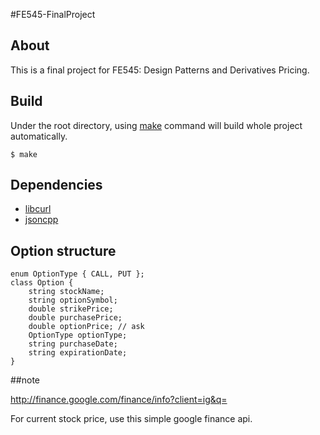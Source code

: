#FE545-FinalProject

## About
This is a final project for FE545: Design Patterns and Derivatives Pricing. 

## Build
Under the root directory, using [make](http://unixhelp.ed.ac.uk/CGI/man-cgi?make) command will build whole project automatically.
```
$ make
```

## Dependencies
- [libcurl](http://curl.haxx.se/libcurl/)
- [jsoncpp](http://jsoncpp.sourceforge.net/)


## Option structure

```
enum OptionType { CALL, PUT };
class Option {
	string stockName;
	string optionSymbol;
	double strikePrice;
	double purchasePrice;
	double optionPrice;	// ask
	OptionType optionType;
	string purchaseDate;
	string expirationDate;
}
```

##note

http://finance.google.com/finance/info?client=ig&q=

For current stock price, use this simple google finance api. 

